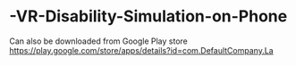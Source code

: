 # -VR-Disability-Simulation-on-Phone

Can also be downloaded from Google Play store 
https://play.google.com/store/apps/details?id=com.DefaultCompany.La
